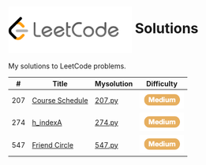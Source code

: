 # <img src= "img/logo.png" width="250" align= "center"> Solutions
  
My solutions to LeetCode problems.

| #  | Title | Mysolution | Difficulty |
|----|-------|------------|------------|
| 207| [Course Schedule](https://leetcode.com/problems/course-schedule/)|[207.py](solutions/207.py)| <img src="img/medium.png" width="90">|
| 274| [h_indexA](https://leetcode.com/problems/h-index/)|[274.py](solutions/274.py)|<img src="img/medium.png" width="90">|
| 547| [Friend Circle](https://leetcode.com/problems/friend-circles/)|[547.py](solutions/547.py)|<img src="img/medium.png" width="90">|



